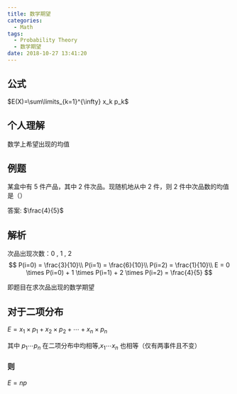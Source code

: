 ```yaml
---
title: 数学期望
categories:
  - Math
tags:
  - Probability Theory
  - 数学期望
date: 2018-10-27 13:41:20
---
```


## 公式

$E(X)=\sum\limits_{k=1}^{\infty} x_k p_k$

## 个人理解

数学上希望出现的均值

## 例题

某盒中有 5 件产品，其中 2 件次品。现随机地从中 2 件，则 2 件中次品数的均值是（）

答案: $\frac{4}{5}$

## 解析

次品出现次数：0 , 1 , 2
$$
P(i=0) = \frac{3}{10}\\
P(i=1) = \frac{6}{10}\\
P(i=2) = \frac{1}{10}\\
E = 0 \times P(i=0) + 1 \times P(i=1) + 2 \times P(i=2)
= \frac{4}{5}
$$

即题目在求次品出现的数学期望

## 对于二项分布

$E = x_1 \times p_1 + x_2 \times p_2 + \cdots + x_n \times p_n$

其中 $p_1 \cdots p_n$ 在二项分布中均相等,$x_1 \cdots x_n$ 也相等（仅有两事件且不变）

### 则

$E = np$
